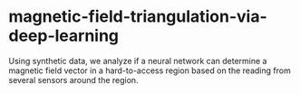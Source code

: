 # magnetic-field-triangulation-via-deep-learning
Using synthetic data, we analyze if a neural network can determine a magnetic field vector in a hard-to-access region based on the reading from several sensors around the region.
